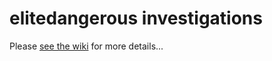 # elitedangerous investigations

Please [see the wiki](https://github.com/ixalon/elitedangerous/wiki/Synuefe-Obelisk-Decoding) for more details...


